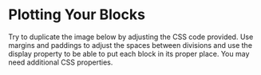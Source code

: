 # Plotting Your Blocks

Try to duplicate the image below by adjusting the CSS code provided. Use margins and paddings to adjust the spaces between divisions and use the display property to be able to put each block in its proper place. You may need additional CSS properties.